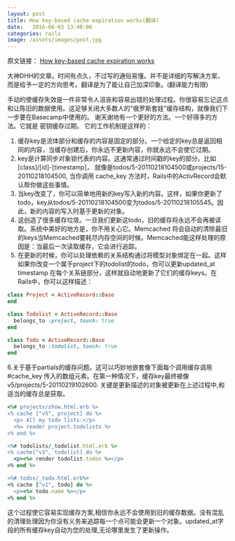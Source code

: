 ```yaml
---
layout: post
title: How key-based cache expiration works(翻译)
date:   2016-06-03 13:40:06
categories: rails
image: /assets/images/post.jpg
---
```




原文链接： [How key-based cache expiration works](https://signalvnoise.com/posts/3113-how-key-based-cache-expiration-works)

大神DHH的文章。时间有点久，不过写的通俗易懂。并不是详细的写解决方案，而是给予一定的方向思考。翻译是为了能让自己加深印象。(翻译能力有限)

手动的使缓存失效是一件非常令人沮丧和容易出错的处理过程。你很容易忘记这点和让陈旧的数据使用。这足够关闭大多数人的"俄罗斯套娃"缓存结构，就像我们下一步要在Basecamp中使用的。
谢天谢地有一个更好的方法。一个好得多的方法。它就是 密钥缓存过期。 它的工作机制是这样的：

1. 缓存key是流体部分和缓存的内容是固定的部分。一个给定的key总是返回相同的内容，当缓存创建后，你永远不更新内容，你就永远不会使它过期。
2. key是计算同步对象锁代表的内容。这通常通过时间戳的key的部分。比如  [class]/[id]-[timestamp]， 就像是todos/5-20110218104500或projects/15-20110218104500, 当你调用 cache_key 方法时，Rails中的ActivRecord会默认帮你做这些事情。
3. 当key改变了，你可以简单地用新的key写入新的内容。这样，如果你更新了todo，key从todos/5-20110218104500变为todos/5-20110218105545。因此，新的内容的写入时基于更新的对象。
4. 这创造了很多缓存垃圾。一旦我们更新这todo，旧的缓存将永远不会再被读取。系统中美好的地方是，你不用关心它。Memcached 将会自动的清除最旧的keys当Memcached要耗尽内存空间的时候。Memcached能这样处理的原因是：当最后一次读取缓存，它会进行追踪。
5. 在更新的时候，你可以处理依赖的关系结构通过将模型对象绑定在一起。这样如果你改变一个属于project下的todolist的todo，你可以更新updated_at timestamp 在每个关系链部分，这样就自动地更新了它们的缓存keys。在Rails中，你可以这样描述：

```ruby
class Project < ActiveRecord::Base
end

class Todolist < ActiveRecord::Base
  belongs_to :project, touch: true
end

class Todo < ActiveRecord::Base
  belongs_to :todolist, touch: true
end

```

6.关于基于partials的缓存问题。这可以巧妙地嵌套像下面每个调用缓存调用 #cache_key 传入的数组元素。在第一种情况下，缓存key最终被像 v5/projects/5-20110219102600.
关键是更新描述的对象被更新在上述过程中,和适当的缓存总是获取。


```ruby
<%# projects/show.html.erb %>
<% cache ["v5", project] do %>
  <p> All my todo lists:</p>
  <%= render project.todolists %>
<% end %>

<%# todolists/_todolist.html.erb %>
<% cache["v3", todolist] do %>
  <p><%= render todolist.todos %></p>
<% end %>

<%# todos/_todo.html.erb%>
<% cache ["v1", todo] do %>
  <p><%= todo.name %></p>
<% end %>

```

这个过程使它容易实现缓存方案,相信你永远不会使用到旧的缓存数据。没有混乱的清理处理因为你没有义务来追踪每一个点可能会更新一个对象。updated_at字段的所有缓存key自动为您的处理,无论哪里发生了更新操作。


 